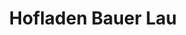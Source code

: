 ---
title: "Hofladen Bauer Lau"
url: /brandenburg-an-der-havel/hofladen-bauer-lau/
shop: Hofladen
---